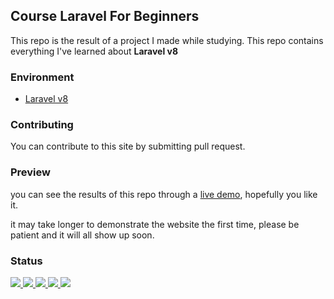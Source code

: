 ## Course Laravel For Beginners

This repo is the result of a project I made while studying. This repo contains everything I've learned about **Laravel v8**

### Environment

<ul>
  <li><a href="https://laravel.com/docs/8.x/" target="_blank">Laravel v8</a></li>
</ul>

### Contributing

You can contribute to this site by submitting pull request.

### Preview

you can see the results of this repo through a <a href="#">live demo</a>, hopefully you like it.

it may take longer to demonstrate the website the first time, please be patient and it will all show up soon.

### Status

<p>
  <a href="#" target="_blank">
    <img src="https://img.shields.io/badge/stages-development-informational">
  </a>
  <a href="https://github.com/novaardiansyah/laravel-for-beginners/blob/main/references.json" target="_blank">
    <img src="https://img.shields.io/badge/information-references-informational">
  </a>
  <a href="#" target="_blank">
    <img src="https://img.shields.io/github/repo-size/novaardiansyah/laravel-for-beginners?label=size&color=informational" />
  </a>
  <a href="https://github.com/novaardiansyah/laravel-for-beginners/blob/main/LICENSE" target="_blank">
    <img src="https://img.shields.io/github/license/novaardiansyah/laravel-for-beginners?label=license&color=informational" />
  </a>
  <a href="https://github.com/novaardiansyah/laravel-for-beginners/commits/main" target="_blank">
    <img src="https://img.shields.io/github/last-commit/novaardiansyah/laravel-for-beginners/main?color=informational" />
  </a>
</p>
